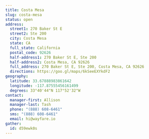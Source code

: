 ```yaml
---
title: Costa Mesa
slug: costa-mesa
status: open
address:
  street1: 270 Baker St E
  street2: Ste 200
  city: Costa Mesa
  state: CA
  full_state: California
  postal_code: 92626
  half-address1: 270 Baker St E, Ste 200
  half-address2: Costa Mesa, CA 92626
  full_address: 270 Baker St E, Ste 200, Costa Mesa, CA 92626
  directions: https://goo.gl/maps/6kSeeEXYkdF2
geography:
  latitude: 33.67888983861642
  longitude: -117.87555456161499
  degrees: 33°40'44"N 117°52'32"W
contact:
  manager-first: Allison
  manager-last: Tash
  phone: "(888) 608-6461"
  sms: "(888) 608-6461"
  email: hi@wayfare.io
gather:
  id: d59ewk0s
---
```

